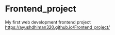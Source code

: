 # Frontend_project
My first web development frontend project
https://ayushdhiman320.github.io/Frontend_project/
